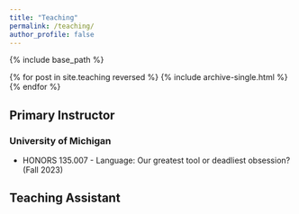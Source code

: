 ```yaml
---
title: "Teaching"
permalink: /teaching/
author_profile: false
---
```


{% include base_path %}

{% for post in site.teaching reversed %}
  {% include archive-single.html %}
{% endfor %}

## Primary Instructor ## 
### University of Michigan ### 
- HONORS 135.007 - Language: Our greatest tool or deadliest obsession? (Fall 2023)

## Teaching Assistant ## 
